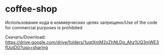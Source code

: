 # coffee-shop
Использование кода в коммерческих целях запрещено/Use of the code for commercial purposes is prohibited

Скачать/Download:
https://drive.google.com/drive/folders/1uqtXmM2xZhNLDg_Ahz1UQ3mWE3fUutDG?usp=sharing
